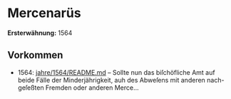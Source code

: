# Mercenarüs

**Ersterwähnung:** 1564

## Vorkommen
- 1564: [jahre/1564/README.md](../jahre/1564/README.md) – Sollte nun das biſchöfliche Amt auf beide Fälle
der Minderjährigkeit, auh des Abweſens mit anderen nach-
geſeßten Fremden oder anderen Merce...
